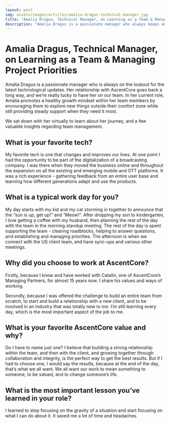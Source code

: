 ```yaml
---
layout: post
img: assets/images/articles/amalia-dragus-technical-manager.jpg
title: "Amalia Dragus, Technical Manager, on Learning as a Team & Managing Project Priorities"
description: "Amalia Dragus is a passionate manager who always keeps an eye out for the latest technological updates. Her relationship with AscentCore goes back years and we're really lucky to have her on our team! In her current role, Amalia promotes healthy growth mindset within her team members by encouraging them to explore new things outside their comfort zone while still providing steady support when they need it most."
---
```


# Amalia Dragus, Technical Manager, on Learning as a Team & Managing Project Priorities

Amalia Dragus is a passionate manager who is always on the lookout for the latest technological updates. Her relationship with AscentCore goes back a long way, and we’re really lucky to have her on our team. In her current role, Amalia promotes a healthy growth mindset within her team members by encouraging them to explore new things outside their comfort zone while still providing steady support when they need it most.

We sat down with her virtually to learn about her journey, and a few valuable insights regarding team management.

## What is your favorite tech?

My favorite tech is one that changes and improves our lives. At one point I had the opportunity to be part of the digitalization of a broadcasting company. I was there when they moved the business online and throughout the expansion on all the existing and emerging mobile and OTT platforms. It was a rich experience - gathering feedback from an entire user base and learning how different generations adapt and use the products.

## What is a typical work day for you?

My day starts with my kid and my cat storming in together to announce that the “sun is up, get up!” and “Meow!”. After dropping my son to kindergarten, I love getting a coffee with my husband, then planning the rest of the day with the team in the morning standup meeting. The rest of the day is spent supporting the team - clearing roadblocks, helping to answer questions, and establishing and managing priorities. The afternoon is when we connect with the US client team, and have sync-ups and various other meetings.

## Why did you choose to work at AscentCore?

Firstly, because I know and have worked with Catalin, one of AscentCore’s Managing Partners, for almost 15 years now. I share his values and ways of working. 

Secondly, because I was offered the challenge to build an entire team from scratch, to start and build a relationship with a new client, and to be involved in an industry that was totally new to me. I’m still learning every day, which is the most important aspect of the job to me.

## What is your favorite AscentCore value and why?

Do I have to name just one? I believe that building a strong relationship within the team, and then with the client, and growing together through collaboration and integrity, is the perfect way to get the best results. But if I had to choose one, I would say the results, because at the end of the day, that’s what we all want. We all want our work to mean something to someone, to be valued, and to change someone’s life.

## What is the most important lesson you’ve learned in your role?

I learned to stop focusing on the gravity of a situation and start focusing on what I can do about it. It saved me a lot of time and headaches.
